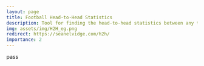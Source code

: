 ```yaml
---
layout: page
title: Football Head-to-Head Statistics
description: Tool for finding the head-to-head statistics between any two teams in the English Football League.
img: assets/img/H2H_eg.png
redirect: https://seanelvidge.com/h2h/
importance: 2
---
```


pass
